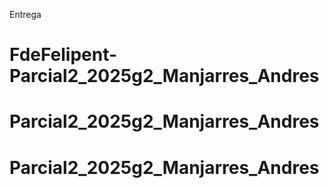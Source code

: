 Entrega
# FdeFelipent-Parcial2_2025g2_Manjarres_Andres
# Parcial2_2025g2_Manjarres_Andres
# Parcial2_2025g2_Manjarres_Andres
